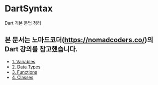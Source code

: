# DartSyntax
Dart 기본 문법 정리

## 본 문서는 노마드코더(https://nomadcoders.co/)의 Dart 강의를 참고했습니다.

- [1. Variables](/1.%20Variables.md)
- [2. Data Types](/2.%20Data%20Types.md)
- [3. Functions](/3.%20Functions.md)
- [4. Classes](/4.%20Classed.md)
